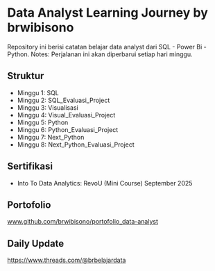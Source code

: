 # Data Analyst Learning Journey by brwibisono
Repository ini berisi catatan belajar data analyst dari SQL - Power Bi - Python.
Notes: Perjalanan ini akan diperbarui setiap hari minggu.


## Struktur
- Minggu 1: SQL	
- Minggu 2: SQL_Evaluasi_Project
- Minggu 3: Visualisasi
- Minggu 4: Visual_Evaluasi_Project				
- Minggu 5: Python
- Minggu 6: Python_Evaluasi_Project
- Minggu 7: Next_Python
- Minggu 8: Next_Python_Evaluasi_Project


## Sertifikasi
- Into To Data Analytics: RevoU (Mini Course)			September 2025


## Portofolio
www.github.com/brwibisono/portofolio_data-analyst

## Daily Update
https://www.threads.com/@brbelajardata
